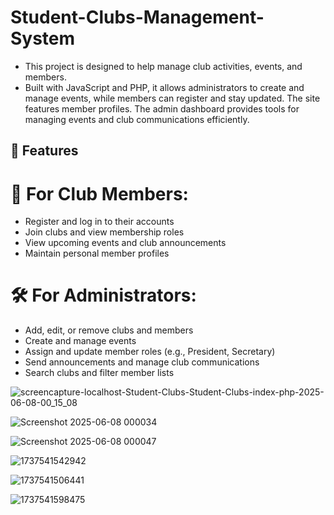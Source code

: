 # Student-Clubs-Management-System
- This project is designed to help manage club activities, events, and members.
- Built with JavaScript and PHP, it allows administrators to create and manage events, while members can register and stay updated. The site features member profiles. The admin dashboard provides tools for managing events and club communications efficiently.

## 🎯 Features

# 👤 For Club Members:
- Register and log in to their accounts
- Join clubs and view membership roles
- View upcoming events and club announcements
- Maintain personal member profiles

# 🛠️ For Administrators:
- Add, edit, or remove clubs and members
- Create and manage events
- Assign and update member roles (e.g., President, Secretary)
- Send announcements and manage club communications
- Search clubs and filter member lists

![screencapture-localhost-Student-Clubs-Student-Clubs-index-php-2025-06-08-00_15_08](https://github.com/user-attachments/assets/ce4c282f-a6cd-41e3-9e6c-12ebc2b7f42b)

![Screenshot 2025-06-08 000034](https://github.com/user-attachments/assets/bf873f17-4012-4f18-9f8b-09ad23009fd5)

![Screenshot 2025-06-08 000047](https://github.com/user-attachments/assets/ab4f05cb-0944-4241-8dfe-342e0faa2d63)

![1737541542942](https://github.com/user-attachments/assets/02c2ffb1-9274-4b40-a202-a3ae2cd3903e)

![1737541506441](https://github.com/user-attachments/assets/650d4d45-2d0a-4795-b2bc-c74ed0dc2076)

![1737541598475](https://github.com/user-attachments/assets/dea33e80-4bfa-494f-9591-3ebd9f7c8b1b)
